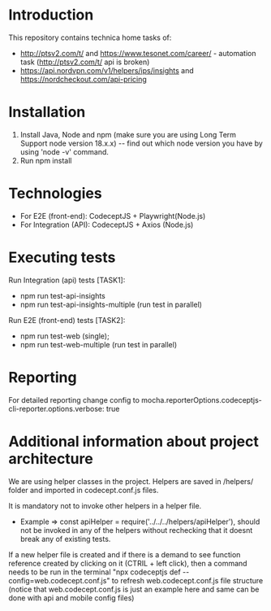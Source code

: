 # Introduction

This repository contains technica home tasks of:
 - http://ptsv2.com/t/ and https://www.tesonet.com/career/ - automation task (http://ptsv2.com/t/ api is broken)
 - https://api.nordvpn.com/v1/helpers/ips/insights and https://nordcheckout.com/api-pricing


# Installation

1. Install Java, Node and npm (make sure you are using Long Term Support node version 18.x.x)
   -- find out which node version you have by using 'node -v' command.
2. Run npm install

# Technologies
- For E2E (front-end): CodeceptJS + Playwright(Node.js)
- For Integration (API): CodeceptJS + Axios (Node.js)

# Executing tests

Run Integration (api) tests [TASK1]:
- npm run test-api-insights
- npm run test-api-insights-multiple (run test in parallel)

Run E2E (front-end) tests [TASK2]:
- npm run test-web (single); 
- npm run test-web-multiple (run test in parallel)


# Reporting

For detailed reporting change config to mocha.reporterOptions.codeceptjs-cli-reporter.options.verbose: true

# Additional information about project architecture

We are using helper classes in the project. Helpers are saved in /helpers/ folder and imported in codecept.conf.js files.

It is mandatory not to invoke other helpers in a helper file.

- Example => const apiHelper = require('../../../helpers/apiHelper'),
  should not be invoked in any of the helpers without rechecking that it doesnt break any of existing tests.

If a new helper file is created and if there is a demand to see function reference created by clicking on it (CTRIL + left click),
then a command needs to be run in the terminal "npx codeceptjs def --config=web.codecept.conf.js" to refresh web.codecept.conf.js
file structure (notice that web.codecept.conf.js is just an example here and same can be done with api and mobile config files)
